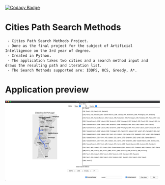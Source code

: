 [![Codacy Badge](https://api.codacy.com/project/badge/Grade/1fde22d6d46a433986d24728f2eebac5)](https://www.codacy.com?utm_source=github.com&amp;utm_medium=referral&amp;utm_content=7Backwards/ProjetoFronteiras&amp;utm_campaign=Badge_Grade)

# Cities Path Search Methods
```alpha
 - Cities Path Search Methods Project.
 - Done as the final project for the subject of Artificial Intelligence on the 3rd year of degree.
 - Created in Python.
 - The application takes two cities and a search method input and draws the resulting path and iteration list.
 - The Search Methods supported are: IDDFS, UCS, Greedy, A*.
```

# Application preview

![alt text](https://github.com/7Backwards/Cities-Path-Search-Methods-Python/blob/master/Preview_Application/Example.png)



